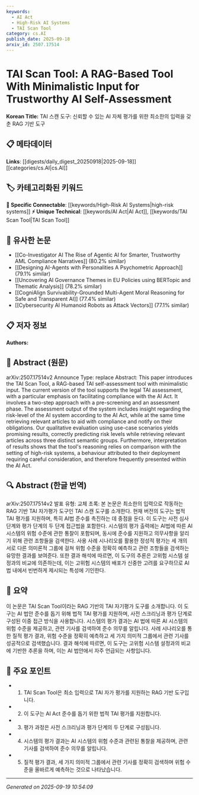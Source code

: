```yaml
---
keywords:
  - AI Act
  - High-Risk AI Systems
  - TAI Scan Tool
category: cs.AI
publish_date: 2025-09-18
arxiv_id: 2507.17514
---
```


<!-- KEYWORD_LINKING_METADATA:
{
  "processed_timestamp": "2025-09-22 22:08:04.910873",
  "vocabulary_version": "1.0",
  "selected_keywords": [
    "AI Act",
    "High-Risk AI Systems",
    "TAI Scan Tool"
  ],
  "rejected_keywords": [
    "RAG-based Assessment"
  ],
  "similarity_scores": {
    "AI Act": 0.82,
    "High-Risk AI Systems": 0.79,
    "TAI Scan Tool": 0.78
  },
  "extraction_method": "AI_prompt_based",
  "budget_applied": true
}
-->


# TAI Scan Tool: A RAG-Based Tool With Minimalistic Input for Trustworthy AI Self-Assessment

**Korean Title:** TAI 스캔 도구: 신뢰할 수 있는 AI 자체 평가를 위한 최소한의 입력을 갖춘 RAG 기반 도구

## 📋 메타데이터

**Links**: [[digests/daily_digest_20250918|2025-09-18]]   [[categories/cs.AI|cs.AI]]

## 🏷️ 카테고리화된 키워드
**🔗 Specific Connectable**: [[keywords/High-Risk AI Systems|high-risk systems]]
**⚡ Unique Technical**: [[keywords/AI Act|AI Act]], [[keywords/TAI Scan Tool|TAI Scan Tool]]

## 🔗 유사한 논문
- [[Co-Investigator AI The Rise of Agentic AI for Smarter, Trustworthy AML Compliance Narratives]] (80.2% similar)
- [[Designing AI-Agents with Personalities A Psychometric Approach]] (79.1% similar)
- [[Uncovering AI Governance Themes in EU Policies using BERTopic and Thematic Analysis]] (78.2% similar)
- [[CogniAlign Survivability-Grounded Multi-Agent Moral Reasoning for Safe and Transparent AI]] (77.4% similar)
- [[Cybersecurity AI Humanoid Robots as Attack Vectors]] (77.1% similar)

## 📋 저자 정보

**Authors:** 

## 📄 Abstract (원문)

arXiv:2507.17514v2 Announce Type: replace 
Abstract: This paper introduces the TAI Scan Tool, a RAG-based TAI self-assessment tool with minimalistic input. The current version of the tool supports the legal TAI assessment, with a particular emphasis on facilitating compliance with the AI Act. It involves a two-step approach with a pre-screening and an assessment phase. The assessment output of the system includes insight regarding the risk-level of the AI system according to the AI Act, while at the same time retrieving relevant articles to aid with compliance and notify on their obligations. Our qualitative evaluation using use-case scenarios yields promising results, correctly predicting risk levels while retrieving relevant articles across three distinct semantic groups. Furthermore, interpretation of results shows that the tool's reasoning relies on comparison with the setting of high-risk systems, a behaviour attributed to their deployment requiring careful consideration, and therefore frequently presented within the AI Act.

## 🔍 Abstract (한글 번역)

arXiv:2507.17514v2 발표 유형: 교체
초록: 본 논문은 최소한의 입력으로 작동하는 RAG 기반 TAI 자가평가 도구인 TAI 스캔 도구를 소개한다. 현재 버전의 도구는 법적 TAI 평가를 지원하며, 특히 AI법 준수를 촉진하는 데 중점을 둔다. 이 도구는 사전 심사 단계와 평가 단계의 두 단계 접근법을 포함한다. 시스템의 평가 출력에는 AI법에 따른 AI 시스템의 위험 수준에 관한 통찰이 포함되며, 동시에 준수를 지원하고 의무사항을 알리기 위해 관련 조항들을 검색한다. 사용 사례 시나리오를 활용한 정성적 평가는 세 개의 서로 다른 의미론적 그룹에 걸쳐 위험 수준을 정확히 예측하고 관련 조항들을 검색하는 유망한 결과를 보여준다. 또한 결과 해석에 따르면, 이 도구의 추론은 고위험 시스템 설정과의 비교에 의존하는데, 이는 고위험 시스템의 배포가 신중한 고려를 요구하므로 AI법 내에서 빈번하게 제시되는 특성에 기인한다.

## 📝 요약

이 논문은 TAI Scan Tool이라는 RAG 기반의 TAI 자기평가 도구를 소개합니다. 이 도구는 AI 법안 준수를 돕기 위해 법적 TAI 평가를 지원하며, 사전 스크리닝과 평가 단계로 구성된 이중 접근 방식을 사용합니다. 시스템의 평가 결과는 AI 법에 따른 AI 시스템의 위험 수준을 제공하고, 관련 기사를 검색하여 준수 의무를 알립니다. 사례 시나리오를 통한 질적 평가 결과, 위험 수준을 정확히 예측하고 세 가지 의미적 그룹에서 관련 기사를 성공적으로 검색했습니다. 결과 해석에 따르면, 이 도구는 고위험 시스템 설정과의 비교에 기반한 추론을 하며, 이는 AI 법안에서 자주 언급되는 사항입니다.

## 🎯 주요 포인트

- 1. TAI Scan Tool은 최소 입력으로 TAI 자가 평가를 지원하는 RAG 기반 도구입니다.

- 2. 이 도구는 AI Act 준수를 돕기 위한 법적 TAI 평가를 지원합니다.

- 3. 평가 과정은 사전 스크리닝과 평가 단계의 두 단계로 구성됩니다.

- 4. 시스템의 평가 결과는 AI 시스템의 위험 수준과 관련된 통찰을 제공하며, 관련 기사를 검색하여 준수 의무를 알립니다.

- 5. 질적 평가 결과, 세 가지 의미적 그룹에서 관련 기사를 정확히 검색하며 위험 수준을 올바르게 예측하는 것으로 나타났습니다.

---

*Generated on 2025-09-19 10:54:09*